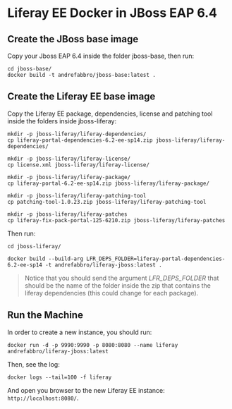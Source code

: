 # Liferay EE Docker in JBoss EAP 6.4

## Create the JBoss base image

Copy your Jboss EAP 6.4 inside the folder jboss-base, then run:

```
cd jboss-base/
docker build -t andrefabbro/jboss-base:latest .
```

## Create the Liferay EE base image

Copy the Liferay EE package, dependencies, license and patching tool inside the folders inside jboss-liferay:

```
mkdir -p jboss-liferay/liferay-dependencies/
cp liferay-portal-dependencies-6.2-ee-sp14.zip jboss-liferay/liferay-dependencies/

mkdir -p jboss-liferay/liferay-license/
cp license.xml jboss-liferay/liferay-license/

mkdir -p jboss-liferay/liferay-package/
cp liferay-portal-6.2-ee-sp14.zip jboss-liferay/liferay-package/

mkdir -p jboss-liferay/liferay-patching-tool
cp patching-tool-1.0.23.zip jboss-liferay/liferay-patching-tool

mkdir -p jboss-liferay/liferay-patches
cp liferay-fix-pack-portal-125-6210.zip jboss-liferay/liferay-patches
```

Then run:

```
cd jboss-liferay/

docker build --build-arg LFR_DEPS_FOLDER=liferay-portal-dependencies-6.2-ee-sp14 -t andrefabbro/liferay-jboss:latest .
```

> Notice that you should send the argument *LFR_DEPS_FOLDER* that should be the name of the folder inside the zip that contains the liferay dependencies (this could change for each package). 

## Run the Machine

In order to create a new instance, you should run:

```
docker run -d -p 9990:9990 -p 8080:8080 --name liferay andrefabbro/liferay-jboss:latest
```

Then, see the log:

```
docker logs --tail=100 -f liferay
```

And open you browser to the new Liferay EE instance: ```http://localhost:8080/```.
